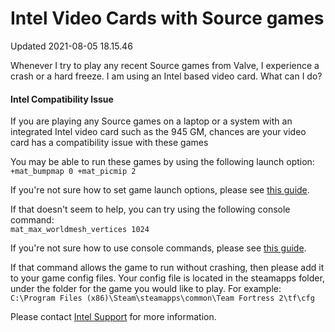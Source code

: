 # Intel Video Cards with Source games
Updated 2021-08-05 18.15.46

Whenever I try to play any recent Source games from Valve, I experience a crash or a hard freeze. I am using an Intel based video card. What can I do?  
  
#### Intel Compatibility Issue
If you are playing any Source games on a laptop or a system with an integrated Intel video card such as the 945 GM, chances are your video card has a compatibility issue with these games  
  
You may be able to run these games by using the following launch option:  
`+mat_bumpmap 0 +mat_picmip 2`  
  
If you're not sure how to set game launch options, please see [this guide](https://help.steampowered.com/en/faqs/view/7D01-D2DD-D75E-2955).  
  
If that doesn't seem to help, you can try using the following console command:  
`mat_max_worldmesh_vertices 1024`  
  
If you're not sure how to use console commands, please see [this guide](https://help.steampowered.com/en/faqs/view/4700-D10E-26BE-DDDD).  
  
If that command allows the game to run without crashing, then please add it to your game config files. Your config file is located in the steamapps folder, under the folder for the game you would like to play. For example:  
`C:\Program Files (x86)\Steam\steamapps\common\Team Fortress 2\tf\cfg`  
  
Please contact [Intel Support](https://www.intel.com/content/www/us/en/support.html) for more information.  
  
